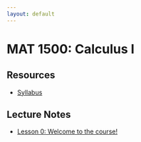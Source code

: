 ```yaml
---
layout: default
---
```


# MAT 1500: Calculus I

## Resources

* [Syllabus](syllabus.html)

## Lecture Notes

* [Lesson 0: Welcome to the course!](lesson0.html)
<!-- * [Lesson 1: Review of functions and the main ideas of calculus](lesson1.html) -->
<!-- * [Lesson 2: Inverses, Derivatives, and Intro to Limits](lesson2.html) -->
<!-- * [Lesson 3: More on Limits](lesson3.html) -->
<!-- * [Lesson 4: Squeeze Theorem / Continuity](lesson4.html) -->
<!-- * [Lesson 5: IVT / Derivatives Intro](lesson5.html) -->
<!-- * [Lesson 6: Basic Derivatives](lesson6.html) -->
<!-- * [Lesson 7: Derivative Rules](lesson7.html) -->
<!-- * [Lesson 8: Differentiability and Continuity](lesson8.html) -->
<!-- * [Lesson 9: Trig Derivatives](lesson9.html) -->
<!-- * [Lesson 10: Chain Rule](lesson10.html) -->
<!-- * [Lesson 11: Implicit Differentiation](lesson11.html) -->
<!-- * [Lesson 12: Exponential Functions](lesson12.html) -->
<!-- * [Lesson 13: Logarithmic Differentiation](lesson13.html) -->
<!-- * [Lesson 14: Related Rates](lesson14.html) -->
<!-- * [Lesson 15: Optimization and Linear Approximation](lesson15.html) -->
<!-- * [Lesson 16: Mean Value Theorem](lesson16.html) -->
<!-- * [Lesson 17: Applied Optimization](lesson17.html) -->
<!-- * [Lesson 18: Limits at Infinity](lesson18.html) -->
<!-- * [Lesson 19: Antiderivatives](lesson19.html) -->
<!-- * [Lesson 20: Areas / Definite Integrals](lesson20.html) -->
<!-- * [Lesson 21: Definite Integrals + FTC](lesson21.html) -->
<!-- * [Lesson 22: Applications of Integrals; Substitution](lesson22.html) -->
<!-- * [Lesson 23: Definite Integrals with Substitution](lesson23.html) -->
